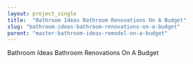 ```yaml
---
layout: project_single
title:  "Bathroom Ideas Bathroom Renovations On A Budget"
slug: "bathroom-ideas-bathroom-renovations-on-a-budget"
parent: "master-bathroom-ideas-remodel-on-a-budget"
---
```

Bathroom Ideas Bathroom Renovations On A Budget